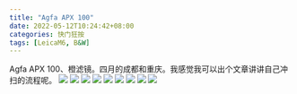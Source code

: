 ```yaml
---
title: "Agfa APX 100"
date: 2022-05-12T10:24:42+08:00
categories: 快门狂按
tags: [LeicaM6, B&W]
---
```

Agfa APX 100、橙滤镜。四月的成都和重庆。我感觉我可以出个文章讲讲自己冲扫的流程呢。
![](https://i04.cc/r/202205121022209.jpg)
![](https://i04.cc/r/202205121022211.jpg)
![](https://i04.cc/r/202205121022212.jpg)
![](https://i04.cc/r/202205121022213.jpg)
![](https://i04.cc/r/202205121022214.jpg)
![](https://i04.cc/r/202205121022215.jpg)
![](https://i04.cc/r/202205121022216.jpg)
![](https://i04.cc/r/202205121022217.jpg)
![](https://i04.cc/r/202205121022218.jpg)
